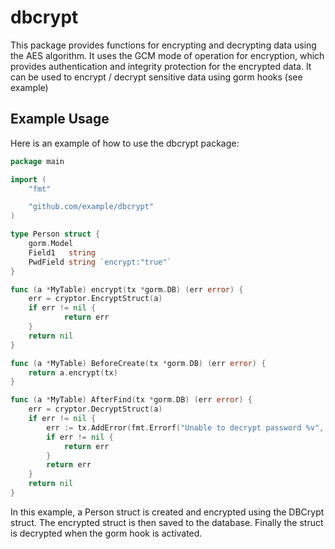 # dbcrypt

This package provides functions for encrypting and decrypting data using the AES algorithm. It uses the GCM mode of operation for encryption, which provides authentication and integrity protection for the encrypted data.
It can be used to encrypt / decrypt sensitive data using gorm hooks (see example)

## Example Usage

Here is an example of how to use the dbcrypt package:

```go
package main

import (
	"fmt"

	"github.com/example/dbcrypt"
)

type Person struct {
	gorm.Model
	Field1   string
	PwdField string `encrypt:"true"`
}

func (a *MyTable) encrypt(tx *gorm.DB) (err error) {
	err = cryptor.EncryptStruct(a)
	if err != nil {
        	return err
	}
	return nil
}

func (a *MyTable) BeforeCreate(tx *gorm.DB) (err error) {
	return a.encrypt(tx)
}

func (a *MyTable) AfterFind(tx *gorm.DB) (err error) {
	err = cryptor.DecryptStruct(a)
	if err != nil {
		err := tx.AddError(fmt.Errorf("Unable to decrypt password %v", err))
		if err != nil {
			return err
		}
		return err
	}
	return nil
}

```

In this example, a Person struct is created and encrypted using the DBCrypt struct. The encrypted struct is then saved to the database. Finally the struct is decrypted when the gorm hook is 
activated.
